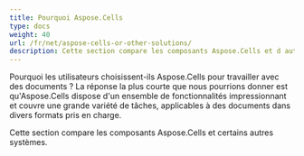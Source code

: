 ```yaml
---
title: Pourquoi Aspose.Cells
type: docs
weight: 40
url: /fr/net/aspose-cells-or-other-solutions/
description: Cette section compare les composants Aspose.Cells et d autres systèmes.
---
```


Pourquoi les utilisateurs choisissent-ils Aspose.Cells pour travailler avec des documents ? La réponse la plus courte que nous pourrions donner est qu'Aspose.Cells dispose d'un ensemble de fonctionnalités impressionnant et couvre une grande variété de tâches, applicables à des documents dans divers formats pris en charge.

Cette section compare les composants Aspose.Cells et certains autres systèmes.


